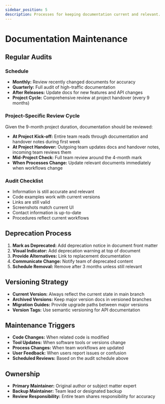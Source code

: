 ```yaml
---
sidebar_position: 5
description: Processes for keeping documentation current and relevant.
---
```


# Documentation Maintenance

## Regular Audits
### Schedule
- **Monthly:** Review recently changed documents for accuracy
- **Quarterly:** Full audit of high-traffic documentation
- **After Releases:** Update docs for new features and API changes
- **Project Cycle:** Comprehensive review at project handover (every 9 months)

### Project-Specific Review Cycle
Given the 9-month project duration, documentation should be reviewed:
- **At Project Kick-off:** Entire team reads through documentation and handover notes during first week
- **At Project Handover:** Outgoing team updates docs and handover notes, incoming team reviews them
- **Mid-Project Check:** Full team review around the 4-month mark
- **When Processes Change:** Update relevant documents immediately when workflows change

### Audit Checklist
-  Information is still accurate and relevant
-  Code examples work with current versions
-  Links are still valid
-  Screenshots match current UI
-  Contact information is up-to-date
-  Procedures reflect current workflows

## Deprecation Process
1. **Mark as Deprecated:** Add deprecation notice in document front matter
2. **Visual Indicator:** Add deprecation warning at top of document
3. **Provide Alternatives:** Link to replacement documentation
4. **Communicate Change:** Notify team of deprecated content
5. **Schedule Removal:** Remove after 3 months unless still relevant

## Versioning Strategy
- **Current Version:** Always reflect the current state in main branch
- **Archived Versions:** Keep major version docs in versioned branches
- **Migration Guides:** Provide upgrade paths between major versions
- **Version Tags:** Use semantic versioning for API documentation

## Maintenance Triggers
- **Code Changes:** When related code is modified
- **Tool Updates:** When software tools or versions change
- **Process Changes:** When team workflows are updated
- **User Feedback:** When users report issues or confusion
- **Scheduled Reviews:** Based on the audit schedule above

## Ownership
- **Primary Maintainer:** Original author or subject matter expert
- **Backup Maintainer:** Team lead or designated backup
- **Review Responsibility:** Entire team shares responsibility for accuracy